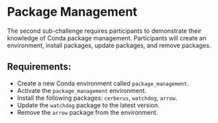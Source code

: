 # Package Management

The second sub-challenge requires participants to demonstrate their knowledge of Conda package management. Participants will create an environment, install packages, update packages, and remove packages.

## Requirements:

- Create a new Conda environment called `package_management`.
- Activate the `package_management` environment.
- Install the following packages: `cerberus`, `watchdog`, `arrow`.
- Update the `watchdog` package to the latest version.
- Remove the `arrow` package from the environment.